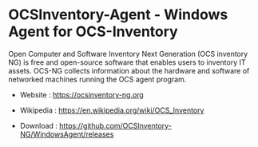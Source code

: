 # OCSInventory-Agent - Windows Agent for OCS-Inventory

Open Computer and Software Inventory Next Generation (OCS inventory NG)
is free and open-source software that enables users to inventory IT assets.
OCS-NG collects information about the hardware and software of networked
machines running the OCS agent program.

* Website : https://ocsinventory-ng.org
* Wikipedia : https://en.wikipedia.org/wiki/OCS_Inventory

* Download : https://github.com/OCSInventory-NG/WindowsAgent/releases
